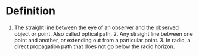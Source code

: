 # Definition

1.  The straight line between the eye of an observer and the observed
    object or point. Also called optical path. 2. Any straight line
    between one point and another, or extending out from a particular
    point. 3. In radio, a direct propagation path that does not go below
    the radio horizon.
